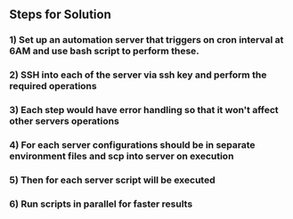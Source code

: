 ## Steps for Solution

### 1) Set up an automation server that triggers on cron interval at 6AM and use bash script to perform these.

###  2) SSH into each of the server via ssh key and perform the required operations

###  3) Each step would have error handling so that it won't affect other servers operations 

###  4) For each server configurations should be in separate environment files and scp into server on execution 

###  5) Then for each server script will be executed

###  6) Run scripts in parallel for faster results